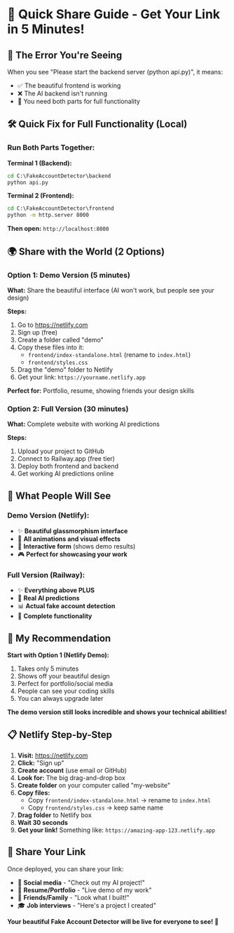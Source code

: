 # 🚀 Quick Share Guide - Get Your Link in 5 Minutes!

## 🎯 **The Error You're Seeing**

When you see "Please start the backend server (python api.py)", it means:
- ✅ The beautiful frontend is working
- ❌ The AI backend isn't running
- 🔧 You need both parts for full functionality

## 🛠️ **Quick Fix for Full Functionality (Local)**

### Run Both Parts Together:

**Terminal 1 (Backend):**
```cmd
cd C:\FakeAccountDetector\backend
python api.py
```

**Terminal 2 (Frontend):**
```cmd
cd C:\FakeAccountDetector\frontend  
python -m http.server 8000
```

**Then open:** `http://localhost:8000`

## 🌍 **Share with the World (2 Options)**

### **Option 1: Demo Version (5 minutes)**

**What:** Share the beautiful interface (AI won't work, but people see your design)

**Steps:**
1. Go to https://netlify.com
2. Sign up (free)
3. Create a folder called "demo"
4. Copy these files into it:
   - `frontend/index-standalone.html` (rename to `index.html`)
   - `frontend/styles.css`
5. Drag the "demo" folder to Netlify
6. Get your link: `https://yourname.netlify.app`

**Perfect for:** Portfolio, resume, showing friends your design skills

### **Option 2: Full Version (30 minutes)**

**What:** Complete website with working AI predictions

**Steps:**
1. Upload your project to GitHub
2. Connect to Railway.app (free tier)
3. Deploy both frontend and backend
4. Get working AI predictions online

## 📱 **What People Will See**

### **Demo Version (Netlify):**
- ✨ **Beautiful glassmorphism interface** 
- 🎨 **All animations and visual effects**
- 📝 **Interactive form** (shows demo results)
- 🎮 **Perfect for showcasing your work**

### **Full Version (Railway):**
- ✨ **Everything above PLUS**
- 🤖 **Real AI predictions**
- 📊 **Actual fake account detection**
- 🚀 **Complete functionality**

## 🎯 **My Recommendation**

**Start with Option 1 (Netlify Demo):**
1. Takes only 5 minutes
2. Shows off your beautiful design
3. Perfect for portfolio/social media
4. People can see your coding skills
5. You can always upgrade later

**The demo version still looks incredible and shows your technical abilities!**

## 📋 **Netlify Step-by-Step**

1. **Visit:** https://netlify.com
2. **Click:** "Sign up" 
3. **Create account** (use email or GitHub)
4. **Look for:** The big drag-and-drop box
5. **Create folder** on your computer called "my-website"
6. **Copy files:**
   - Copy `frontend/index-standalone.html` → rename to `index.html`
   - Copy `frontend/styles.css` → keep same name
7. **Drag folder** to Netlify box
8. **Wait 30 seconds**
9. **Get your link!** Something like: `https://amazing-app-123.netlify.app`

## 🎉 **Share Your Link**

Once deployed, you can share your link:
- 📱 **Social media** - "Check out my AI project!"
- 💼 **Resume/Portfolio** - "Live demo of my work"
- 👥 **Friends/Family** - "Look what I built!"
- 🎓 **Job interviews** - "Here's a project I created"

**Your beautiful Fake Account Detector will be live for everyone to see! 🌟**

